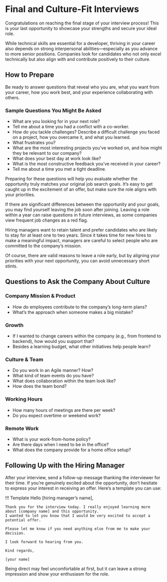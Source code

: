 
# Final and Culture-Fit Interviews

Congratulations on reaching the final stage of your interview process! This is your last opportunity to showcase your strengths and secure your ideal role.

While technical skills are essential for a developer, thriving in your career also depends on strong interpersonal abilities—especially as you advance to more senior positions. Companies look for candidates who not only excel technically but also align with and contribute positively to their culture.

## How to Prepare

Be ready to answer questions that reveal who you are, what you want from your career, how you work best, and your experience collaborating with others.

### Sample Questions You Might Be Asked

- What are you looking for in your next role?
- Tell me about a time you had a conflict with a co-worker.
- How do you tackle challenges? Describe a difficult challenge you faced on a project, how you overcame it, and what you learned.
- What frustrates you?
- What are the most interesting projects you’ve worked on, and how might they be relevant to our company?
- What does your best day at work look like?
- What is the most constructive feedback you’ve received in your career?
- Tell me about a time you met a tight deadline.

Preparing for these questions will help you evaluate whether the opportunity truly matches your original job search goals.
It’s easy to get caught up in the excitement of an offer, but make sure the role aligns with your priorities.

If there are significant differences between the opportunity and your goals, you may find yourself leaving the job soon after joining. Leaving a role within a year can raise questions in future interviews, as some companies view frequent job changes as a red flag.

Hiring managers want to retain talent and prefer candidates who are likely to stay for at least one to two years. Since it takes time for new hires to make a meaningful impact, managers are careful to select people who are committed to the company’s mission.

Of course, there are valid reasons to leave a role early, but by aligning your priorities with your next opportunity, you can avoid unnecessary short stints.

## Questions to Ask the Company About Culture

### Company Mission & Product

- How do employees contribute to the company’s long-term plans?
- What’s the approach when someone makes a big mistake?

### Growth

- If I wanted to change careers within the company (e.g., from frontend to backend), how would you support that?
- Besides a learning budget, what other initiatives help people learn?

### Culture & Team

- Do you work in an Agile manner? How?
- What kind of team events do you have?
- What does collaboration within the team look like?
- How does the team bond?

### Working Hours

- How many hours of meetings are there per week?
- Do you expect overtime or weekend work?

### Remote Work

- What is your work-from-home policy?
- Are there days when I need to be in the office?
- What does the company provide for a home office setup?

## Following Up with the Hiring Manager

After your interview, send a follow-up message thanking the interviewer for their time.
If you’re genuinely excited about the opportunity, don’t hesitate to express your interest in receiving an offer. Here’s a template you can use:

!!! Template
    Hello [hiring manager’s name],

    Thank you for the interview today. I really enjoyed learning more about [company name] and this opportunity. 
    I wanted to let you know that I would be very excited to accept a potential offer.

    Please let me know if you need anything else from me to make your decision.

    I look forward to hearing from you.

    Kind regards,

    [your name]

Being direct may feel uncomfortable at first, but it can leave a strong impression and show your enthusiasm for the role.
